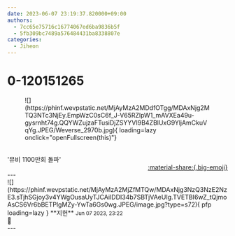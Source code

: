 ```yaml
---
date: 2023-06-07 23:19:37.820000+09:00
authors:
  - 7cc65e75716c16774067ed6ba9836b5f
  - 5fb309bc7489a576484431ba8338807e
categories:
  - Jiheon
---
```


# 0-120151265

<div class="post-container" markdown="1">
<div class="content-container md-sidebar__scrollwrap" markdown="1">


<figure markdown="1">
![](https://phinf.wevpstatic.net/MjAyMzA2MDdfOTgg/MDAxNjg2MTQ3NTc3NjEy.EmpWzC0sC6f_J-V65RZlpW1_mAVXEa49u-gysrnht74g.QQYWZujzaFTusiDjZSYYVI9B4ZBlUxG9YljAmCkuVqYg.JPEG/Weverse_2970b.jpg){ loading=lazy onclick="openFullscreen(this)"}
</figure>
<br>'뮤비 1100만회 돌파'

</div>
</div>

<div style="text-align: right;" markdown="1">
<a href="https://weverse.io/fromis9/fanpost/0-120151265" style="text-align: right;">:material-share:{.big-emoji}</a>
</div>
---

<div class="comments-container md-sidebar__scrollwrap" markdown="1">
<div class="comment" markdown="1">
<div class='id-container' markdown="1">
![](https://phinf.wevpstatic.net/MjAyMzA2MjZfMTQw/MDAxNjg3NzQ3NzE2NzE3.sTjhSGjoy3v4YWgOusaUyTJCAiIDDI34b7SBTjVAeUIg.TVETBI6wZ_tQjmoAsCS6Vr6bBETPlgMZy-YwTa6Gs0wg.JPEG/image.jpg?type=s72){ pfp loading=lazy }
**<span class="artist">지헌</span>** <small>Jun 07 2023, 23:22</small><br>
</div>
<div class='comment-body' markdown="1">
🩵
</div>
</div>
</div>
---
